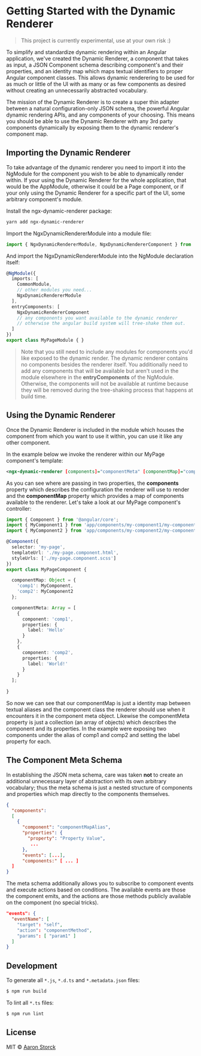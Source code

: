 # Getting Started with the Dynamic Renderer

> This project is currently experimental, use at your own risk :)

To simplify and standardize dynamic rendering within an Angular application, we've created the Dynamic Renderer, a component that takes as input, a JSON Component schema describing component's and their properties, and an identity map which maps textual identifiers to proper Angular component classes. This allows dynamic renderering to be used for as much or little of the UI with as many or as few components as desired without creating an unnecessarily abstracted vocabulary.

The mission of the Dynamic Renderer is to create a super thin adapter between a natural configuration-only JSON schema, the powerful Angular dynamic rendering APIs, and any components of your choosing. This means you should be able to use the Dynamic Renderer with any 3rd party components dynamically by exposing them to the dynamic renderer's component map.

## Importing the Dynamic Renderer

To take advantage of the dynamic renderer you need to import it into the NgModule for the component you wish to be able to dynamically render within. If your using the Dynamic Renderer for the whole application, that would be the AppModule, otherwise it could be a Page component, or if your only using the Dynamic Renderer for a specific part of the UI, some arbitrary component's module.

Install the ngx-dynamic-renderer package:

```bash
yarn add ngx-dynamic-renderer
```

Import the NgxDynamicRendererModule into a module file:

```typescript
import { NgxDynamicRendererModule, NgxDynamicRendererComponent } from 'ngx-dynamic-renderer';
```

And import the NgxDynamicRendererModule into the NgModule declaration itself:

```typescript
@NgModule({
  imports: [
    CommonModule,
    // other modules you need...
    NgxDynamicRendererModule
  ],
  entryComponents: [
  	NgxDynamicRendererComponent
    // any components you want available to the dynamic renderer
    // otherwise the angular build system will tree-shake them out.
  ]
})
export class MyPageModule { }
```

> Note that you still need to include any modules for components you'd like exposed to the dynamic render. The dynamic renderer contains no components besides the renderer itself. You additionally need to add any components that will be available but aren't used in the module elsewhere in the **entryComponents** of the NgModule. Otherwise, the components will not be available at runtime because they will be removed during the tree-shaking process that happens at build time.

## Using the Dynamic Renderer

Once the Dynamic Renderer is included in the module which houses the component from which you want to use it within, you can use it like any other component. 

In the example below we invoke the renderer within our MyPage component's template:

```xml
<ngx-dynamic-renderer [components]="componentMeta" [componentMap]="componentMap"></ngx-dynamic-renderer>
```

As you can see where are passing in two properties, the **components** property which describes the configuration the renderer will use to render and the **componentMap** property which provides a map of components available to the renderer. Let's take a look at our MyPage component's controller:

```typescript
import { Component } from '@angular/core';
import { MyComponent1 } from 'app/components/my-component1/my-component1.component';
import { MyComponent2 } from 'app/components/my-component2/my-component2.component';

@Component({
  selector: 'my-page',
  templateUrl: './my-page.component.html',
  styleUrls: ['./my-page.component.scss']
})
export class MyPageComponent {

  componentMap: Object = {
    'comp1': MyComponent,
    'comp2': MyComponent2
  };

  componentMeta: Array = [
    {
      component: 'comp1',
      properties: {
        label: 'Hello'
      }
    },
    {
      component: 'comp2',
      properties: {
        label: 'World!'
      }
    }
  ];
  
}
```

So now we can see that our componentMap is just a identity map between textual aliases  and the component class the renderer should use when it encounters it in the component meta object. Likewise the componentMeta  property is just a collection (an array of objects) which describes the component and its properties. In the example were exposing two components under the alias of comp1 and comp2 and setting the label property for each. 

## The Component Meta Schema

In establishing the JSON meta schema, care was taken **not** to create an additional unnecessary layer of abstraction with its own arbitrary vocabulary; thus the meta schema is just a nested structure of components and properties which map directly to the components themselves.

```json
{ 
  "components": 
  [
    { 
      "component": "componentMapAlias",
      "properties": {
        "property": "Property Value",
         ...
      },
      "events": [...],
      "components:" [ ... ]
  ]
}
```

The meta schema additionally allows you to subscribe to component events and execute actions based on conditions. The available events are those the component emits, and the actions are those methods publicly available on the component (no special tricks). 

```json
"events": {
  "eventName": [
    "target": "self",
    "action": "componentMethod",
    "params": [ "param1" ]
  ]
}
```

## Development

To generate all `*.js`, `*.d.ts` and `*.metadata.json` files:

```bash
$ npm run build
```

To lint all `*.ts` files:

```bash
$ npm run lint
```

## License

MIT © [Aaron Storck](mailto:aaronstorck@gmail.com)
